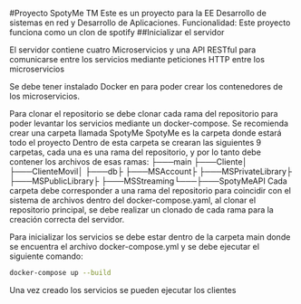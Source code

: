 #Proyecto SpotyMe TM
Este es un proyecto para la EE Desarrollo de sistemas en red y Desarrollo de Aplicaciones.
Funcionalidad: Este proyecto funciona como un clon de spotify
##Inicializar el servidor

El servidor contiene cuatro Microservicios y una API RESTful para comunicarse entre los servicios mediante peticiones HTTP entre los microservicios

Se debe tener instalado Docker en para poder crear los contenedores de los microservicios.

Para clonar el repositorio se debe clonar cada rama del repositorio para poder levantar los servicios mediante un docker-compose.
Se recomienda crear una carpeta llamada SpotyMe
SpotyMe es la carpeta donde estará todo el proyecto
Dentro de esta carpeta se crearan las siguientes 9 carpetas, cada una es una rama del repositorio, y por lo tanto debe contener los archivos de esas ramas:
├───main   ├───Cliente│   ├───ClienteMovil│   ├───db├   ├───MSAccount├   ├───MSPrivateLibrary├   ├───MSPublicLibrary├   ├───MSStreaming└───├───SpotyMeAPI
Cada carpeta debe corresponder a una rama del repositorio para coincidir con el sistema de archivos dentro del docker-compose.yaml, al clonar el repositorio principal, se debe realizar un clonado de cada rama para la creación correcta del servidor.

Para inicializar los servicios se debe estar dentro de la carpeta main donde se encuentra el archivo docker-compose.yml y se debe ejecutar el siguiente comando:

```bash
docker-compose up --build
```
Una vez creado los servicios se pueden ejecutar los clientes
